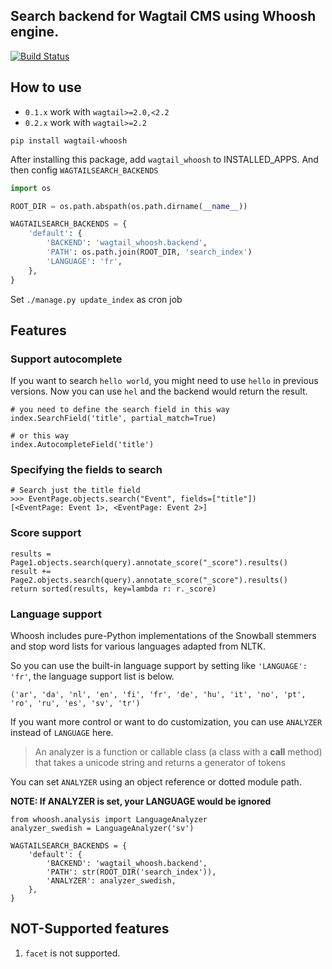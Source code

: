 ## Search backend for Wagtail CMS using Whoosh engine.

[![Build Status](https://travis-ci.org/wagtail/wagtail-whoosh.svg?branch=master)](https://travis-ci.org/wagtail/wagtail-whoosh)

## How to use

* `0.1.x` work with `wagtail>=2.0,<2.2`
* `0.2.x` work with `wagtail>=2.2`

`pip install wagtail-whoosh`

After installing this package, add `wagtail_whoosh` to INSTALLED_APPS. And then config `WAGTAILSEARCH_BACKENDS`

```python
import os

ROOT_DIR = os.path.abspath(os.path.dirname(__name__))

WAGTAILSEARCH_BACKENDS = {
    'default': {
        'BACKEND': 'wagtail_whoosh.backend',
        'PATH': os.path.join(ROOT_DIR, 'search_index')
        'LANGUAGE': 'fr',
    },
}
```

Set `./manage.py update_index` as cron job

## Features

### Support autocomplete

If you want to search `hello world`, you might need to use `hello` in previous versions. Now you can use `hel` and the backend would return the result.

```
# you need to define the search field in this way
index.SearchField('title', partial_match=True)

# or this way
index.AutocompleteField('title')
```

### Specifying the fields to search

```
# Search just the title field
>>> EventPage.objects.search("Event", fields=["title"])
[<EventPage: Event 1>, <EventPage: Event 2>]
```

### Score support

```
results = Page1.objects.search(query).annotate_score("_score").results()
result += Page2.objects.search(query).annotate_score("_score").results()
return sorted(results, key=lambda r: r._score)
```

### Language support

Whoosh includes pure-Python implementations of the Snowball stemmers and stop word lists for various languages adapted from NLTK.

So you can use the built-in language support by setting like `'LANGUAGE': 'fr'`, the language support list is below.

`('ar', 'da', 'nl', 'en', 'fi', 'fr', 'de', 'hu', 'it', 'no', 'pt', 'ro', 'ru', 'es', 'sv', 'tr')`

If you want more control or want to do customization, you can use `ANALYZER` instead of `LANGUAGE` here.

> An analyzer is a function or callable class (a class with a __call__ method) that takes a unicode string and returns a generator of tokens

You can set `ANALYZER` using an object reference or dotted module path.

**NOTE: If ANALYZER is set, your LANGUAGE would be ignored**

```
from whoosh.analysis import LanguageAnalyzer
analyzer_swedish = LanguageAnalyzer('sv')

WAGTAILSEARCH_BACKENDS = {
    'default': {
        'BACKEND': 'wagtail_whoosh.backend',
        'PATH': str(ROOT_DIR('search_index')),
        'ANALYZER': analyzer_swedish,
    },
}
```

## NOT-Supported features

1. `facet` is not supported.

